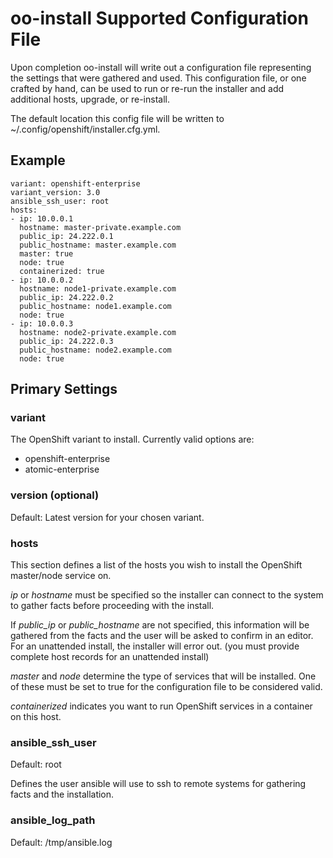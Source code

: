# oo-install Supported Configuration File

Upon completion oo-install will write out a configuration file representing the settings that were gathered and used. This configuration file, or one crafted by hand, can be used to run or re-run the installer and add additional hosts, upgrade, or re-install.

The default location this config file will be written to ~/.config/openshift/installer.cfg.yml.

## Example

```
variant: openshift-enterprise
variant_version: 3.0
ansible_ssh_user: root
hosts:
- ip: 10.0.0.1
  hostname: master-private.example.com
  public_ip: 24.222.0.1
  public_hostname: master.example.com
  master: true
  node: true
  containerized: true
- ip: 10.0.0.2
  hostname: node1-private.example.com
  public_ip: 24.222.0.2
  public_hostname: node1.example.com
  node: true
- ip: 10.0.0.3
  hostname: node2-private.example.com
  public_ip: 24.222.0.3
  public_hostname: node2.example.com
  node: true
```

## Primary Settings

### variant

The OpenShift variant to install. Currently valid options are:

 * openshift-enterprise
 * atomic-enterprise

### version (optional)

Default: Latest version for your chosen variant.

### hosts

This section defines a list of the hosts you wish to install the OpenShift master/node service on.

*ip* or *hostname* must be specified so the installer can connect to the system to gather facts before proceeding with the install.

If *public_ip* or *public_hostname* are not specified, this information will be gathered from the facts and the user will be asked to confirm in an editor. For an unattended install, the installer will error out. (you must provide complete host records for an unattended install)

*master* and *node* determine the type of services that will be installed. One of these must be set to true for the configuration file to be considered valid.

*containerized* indicates you want to run OpenShift services in a container on this host.

### ansible_ssh_user

Default: root

Defines the user ansible will use to ssh to remote systems for gathering facts and the installation.

### ansible_log_path

Default: /tmp/ansible.log


